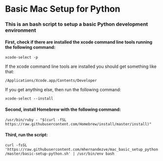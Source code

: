 # Basic Mac Setup for Python


### This is an **bash** script to setup a basic Python development environment


#### First, check if there are installed the xcode command line tools running the following command:

```xcode-select -p```

If the xcode command line tools are installed you should get something like that: 

```/Applications/Xcode.app/Contents/Developer```

If you get anything else, then run the following command:

```xcode-select --install```


#### Second, install Homebrew with the following command:

```/usr/bin/ruby - "$(curl -fSL https://raw.githubusercontent.com/Homebrew/install/master/install)"```


#### Third, run the script:

```curl -fsSL 'https://raw.githubusercontent.com/mhernandezve/mac_basic_setup_python/master/basic-setup-python.sh' | /usr/bin/env bash```
